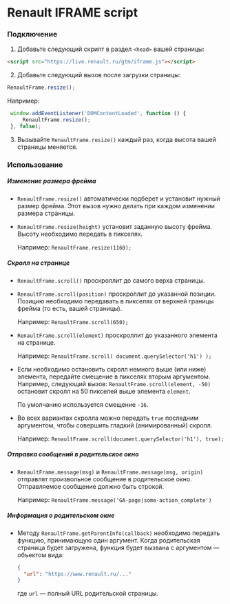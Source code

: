 # Renault IFRAME script

### Подключение

1. Добавьте следующий скрипт в раздел `<head>` вашей страницы:
  
  ```html
  <script src="https://live.renault.ru/gtm/iframe.js"></script>
  ```

2. Добавьте следующий вызов после загрузки страницы:
  
  ```javascript
  RenaultFrame.resize();
  ```
  
  Например:
  
  ```javascript
   window.addEventListener('DOMContentLoaded', function () {
       RenaultFrame.resize();
   }, false);
  ```

3. Вызывайте `RenaultFrame.resize()` каждый раз, когда высота вашей страницы
  меняется.

### Использование

##### Изменение размера фрейма

- `RenaultFrame.resize()` автоматически подберет и установит нужный размер
  фрейма. Этот вызов нужно делать при каждом изменении размера страницы.
  
- `RenaultFrame.resize(height)` установит заданную высоту фрейма. Высоту
  необходимо передать в пикселях.
  
  Например: `RenaultFrame.resize(1160);`

##### Скролл на странице

- `RenaultFrame.scroll()` проскроллит до самого верха страницы.

- `RenaultFrame.scroll(position)` проскроллит до указанной позиции. Позицию
  необходимо передавать в пикселях от верхней границы фрейма (то есть,
  вашей страницы).
  
  Например: `RenaultFrame.scroll(650);`

- `RenaultFrame.scroll(element)` проскроллит до указанного элемента
  на странице.
  
  Например: `RenaultFrame.scroll( document.querySelector('h1') );`
  
- Если необходимо остановить скролл немного выше (или ниже) элемента,
  передайте смещение в пикселях вторым аргументом. Например, следующий
  вызов: `RenaultFrame.scroll(element, -50)` остановит скролл на 50 пикселей
  выше элемента `element`.
  
  По умолчанию используется смещение `-16`.

- Во всех вариантах скролла можно передать `true` последним аргументом, чтобы
  совершить гладкий (анимированный) скролл.
  
  Например: `RenaultFrame.scroll(document.querySelector('h1'), true);`

##### Отправка сообщений в родительское окно

- `RenaultFrame.message(msg)` и `RenaultFrame.message(msg, origin)` отправлят
  произвольное сообщение в родительское окно. Отправляемое сообщение должно
  быть строкой.
  
  Например: `RenaultFrame.message('GA-page|some-action_complete')`

##### Информация о родительском окне

- Методу `RenaultFrame.getParentInfo(callback)` необходимо передать функцию,
  принимающую один аргумент. Когда родительская страница будет загружена,
  функция будет вызвана с аргументом ― объектом вида:
  
  ```json
  {
    "url": "https://www.renault.ru/..."
  }
  ```
  
  где `url` ― полный URL родительской страницы.
